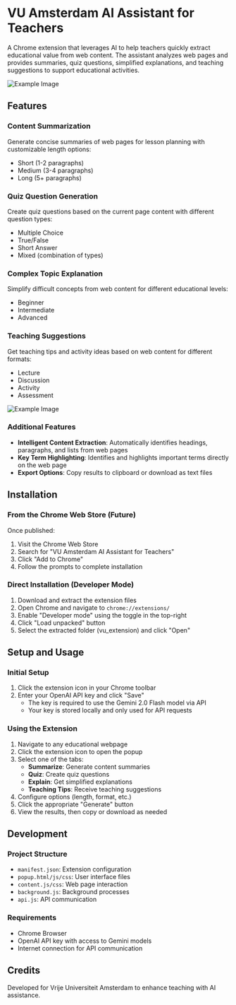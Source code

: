# VU Amsterdam AI Assistant for Teachers

A Chrome extension that leverages AI to help teachers quickly extract educational value from web content. The assistant analyzes web pages and provides summaries, quiz questions, simplified explanations, and teaching suggestions to support educational activities.

![Example Image](https://i.imgur.com/9qX7e7c.png)
## Features

### Content Summarization
Generate concise summaries of web pages for lesson planning with customizable length options:
- Short (1-2 paragraphs)
- Medium (3-4 paragraphs)
- Long (5+ paragraphs)

### Quiz Question Generation
Create quiz questions based on the current page content with different question types:
- Multiple Choice
- True/False
- Short Answer
- Mixed (combination of types)

### Complex Topic Explanation
Simplify difficult concepts from web content for different educational levels:
- Beginner
- Intermediate
- Advanced

### Teaching Suggestions
Get teaching tips and activity ideas based on web content for different formats:
- Lecture
- Discussion
- Activity
- Assessment

![Example Image](https://i.imgur.com/J72b6Zd.png)

### Additional Features
- **Intelligent Content Extraction**: Automatically identifies headings, paragraphs, and lists from web pages
- **Key Term Highlighting**: Identifies and highlights important terms directly on the web page
- **Export Options**: Copy results to clipboard or download as text files

## Installation

### From the Chrome Web Store (Future)
Once published:
1. Visit the Chrome Web Store
2. Search for "VU Amsterdam AI Assistant for Teachers"
3. Click "Add to Chrome"
4. Follow the prompts to complete installation

### Direct Installation (Developer Mode)
1. Download and extract the extension files
2. Open Chrome and navigate to `chrome://extensions/`
3. Enable "Developer mode" using the toggle in the top-right
4. Click "Load unpacked" button
5. Select the extracted folder (vu_extension) and click "Open"

## Setup and Usage

### Initial Setup
1. Click the extension icon in your Chrome toolbar
2. Enter your OpenAI API key and click "Save"
   - The key is required to use the Gemini 2.0 Flash model via API
   - Your key is stored locally and only used for API requests

### Using the Extension
1. Navigate to any educational webpage
2. Click the extension icon to open the popup
3. Select one of the tabs:
   - **Summarize**: Generate content summaries
   - **Quiz**: Create quiz questions
   - **Explain**: Get simplified explanations
   - **Teaching Tips**: Receive teaching suggestions
4. Configure options (length, format, etc.)
5. Click the appropriate "Generate" button
6. View the results, then copy or download as needed

## Development

### Project Structure
- `manifest.json`: Extension configuration
- `popup.html/js/css`: User interface files
- `content.js/css`: Web page interaction
- `background.js`: Background processes
- `api.js`: API communication

### Requirements
- Chrome Browser
- OpenAI API key with access to Gemini models
- Internet connection for API communication

## Credits

Developed for Vrije Universiteit Amsterdam to enhance teaching with AI assistance. 